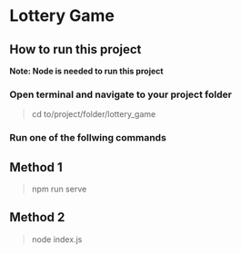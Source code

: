 # Lottery Game

How to run this project
-----------------------

**Note: Node is needed to run this project**

### Open terminal and navigate to your project folder
> cd to/project/folder/lottery_game

### Run one of the follwing commands
## Method 1
> npm run serve

## Method 2
> node index.js
